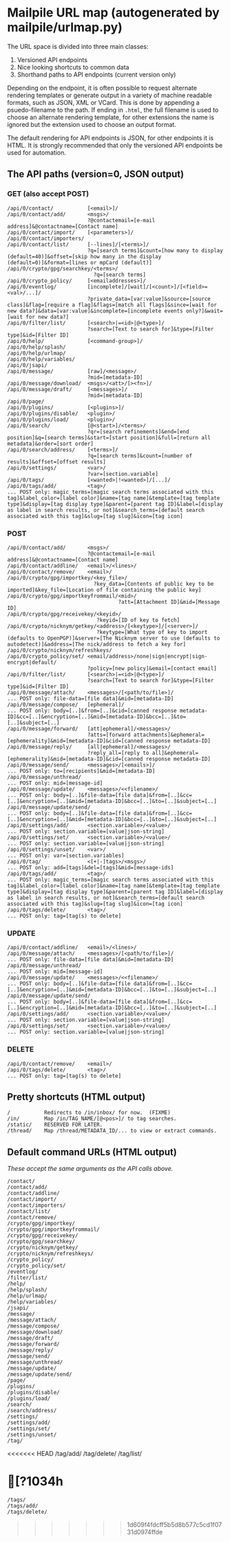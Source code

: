 # Mailpile URL map (autogenerated by mailpile/urlmap.py)

The URL space is divided into three main classes:

1. Versioned API endpoints
2. Nice looking shortcuts to common data
3. Shorthand paths to API endpoints (current version only)

Depending on the endpoint, it is often possible to request alternate
rendering templates or generate output in a variety of machine readable
formats, such as JSON, XML or VCard. This is done by appending a
psuedo-filename to the path. If ending in `.html`, the full filename is
used to choose an alternate rendering template, for other extensions the
name is ignored but the extension used to choose an output format.

The default rendering for API endpoints is JSON, for other endpoints
it is HTML. It is strongly recommended that only the versioned API
endpoints be used for automation.

## The API paths (version=0, JSON output)

### GET (also accept POST)

    /api/0/contact/           [<email>]/
    /api/0/contact/add/       <msgs>/
                              ?@contactemail=[e-mail address]&@contactname=[Contact name]
    /api/0/contact/import/    [<parameters>]/
    /api/0/contact/importers/
    /api/0/contact/list/      [--lines]/[<terms>]/
                              ?q=[search terms]&count=[how many to display (default=40)]&offset=[skip how many in the display (default=0)]&format=[lines or mpCard (default)]
    /api/0/crypto/gpg/searchkey/<terms>/
                                ?q=[search terms]
    /api/0/crypto_policy/     [<emailaddresses>]/
    /api/0/eventlog/          [incomplete]/[wait]/[<count>]/[<field>=<val>/...]/
                              ?private_data=[var:value]&source=[source class]&flag=[require a flag]&flags=[match all flags]&since=[wait for new data?]&data=[var:value]&incomplete=[incomplete events only?]&wait=[wait for new data?]
    /api/0/filter/list/       [<search>|=<id>|@<type>]/
                              ?search=[Text to search for]&type=[Filter type]&id=[Filter ID]
    /api/0/help/              [<command-group>]/
    /api/0/help/splash/
    /api/0/help/urlmap/
    /api/0/help/variables/
    /api/0/jsapi/
    /api/0/message/           [raw]/<message>/
                              ?mid=[metadata-ID]
    /api/0/message/download/  <msgs>/<att>/[><fn>]/
    /api/0/message/draft/     [<messages>]/
                              ?mid=[metadata-ID]
    /api/0/page/
    /api/0/plugins/           [<plugins>]/
    /api/0/plugins/disable/   <plugin>/
    /api/0/plugins/load/      <plugin>/
    /api/0/search/            [@<start>]/<terms>/
                              ?qr=[search refinements]&end=[end position]&q=[search terms]&start=[start position]&full=[return all metadata]&order=[sort order]
    /api/0/search/address/    [<terms>]/
                              ?q=[search terms]&count=[number of results]&offset=[offset results]
    /api/0/settings/          <var>/
                              ?var=[section.variable]
    /api/0/tags/              [<wanted>|!<wanted>]/[...]/
    /api/0/tags/add/          <tag>/
    ... POST only: magic_terms=[magic search terms associated with this tag]&label_color=[label color]&name=[tag name]&template=[tag template type]&display=[tag display type]&parent=[parent tag ID]&label=[display as label in search results, or not]&search_terms=[default search associated with this tag]&slug=[tag slug]&icon=[tag icon]

### POST

    /api/0/contact/add/       <msgs>/
                              ?@contactemail=[e-mail address]&@contactname=[Contact name]
    /api/0/contact/addline/   <email>/<lines>/
    /api/0/contact/remove/    <email>/
    /api/0/crypto/gpg/importkey/<key_file>/
                                ?key_data=[Contents of public key to be imported]&key_file=[Location of file containing the public key]
    /api/0/crypto/gpg/importkeyfrommail/<mid>/
                                        ?att=[Attachment ID]&mid=[Message ID]
    /api/0/crypto/gpg/receivekey/<keyid>/
                                 ?keyid=[ID of key to fetch]
    /api/0/crypto/nicknym/getkey/<address>/[<keytype>]/[<server>]/
                                 ?keytype=[What type of key to import (defaults to OpenPGP)]&server=[The Nicknym server to use (defaults to autodetect)]&address=[The nick/address to fetch a key for]
    /api/0/crypto/nicknym/refreshkeys/
    /api/0/crypto_policy/set/ <email/address>/none|sign|encrypt|sign-encrypt|default/
                              ?policy=[new policy]&email=[contact email]
    /api/0/filter/list/       [<search>|=<id>|@<type>]/
                              ?search=[Text to search for]&type=[Filter type]&id=[Filter ID]
    /api/0/message/attach/    <messages>/[<path/to/file>]/
    ... POST only: file-data=[file data]&mid=[metadata-ID]
    /api/0/message/compose/   [ephemeral]/
    ... POST only: body=[..]&from=[..]&cid=[canned response metadata-ID]&cc=[..]&encryption=[..]&mid=[metadata-ID]&bcc=[..]&to=[..]&subject=[..]
    /api/0/message/forward/   [att|ephemeral]/<messages>/
                              ?atts=[forward attachments]&ephemeral=[ephemerality]&mid=[metadata-ID]&cid=[canned response metadata-ID]
    /api/0/message/reply/     [all|ephemeral]/<messages>/
                              ?reply_all=[reply to all]&ephemeral=[ephemerality]&mid=[metadata-ID]&cid=[canned response metadata-ID]
    /api/0/message/send/      <messages>/[<emails>]/
    ... POST only: to=[recipients]&mid=[metadata-ID]
    /api/0/message/unthread/
    ... POST only: mid=[message-id]
    /api/0/message/update/    <messages>/<<filename>/
    ... POST only: body=[..]&file-data=[file data]&from=[..]&cc=[..]&encryption=[..]&mid=[metadata-ID]&bcc=[..]&to=[..]&subject=[..]
    /api/0/message/update/send/
    ... POST only: body=[..]&file-data=[file data]&from=[..]&cc=[..]&encryption=[..]&mid=[metadata-ID]&bcc=[..]&to=[..]&subject=[..]
    /api/0/settings/add/      <section.variable>/<value>/
    ... POST only: section.variable=[value|json-string]
    /api/0/settings/set/      <section.variable>/<value>/
    ... POST only: section.variable=[value|json-string]
    /api/0/settings/unset/    <var>/
    ... POST only: var=[section.variables]
    /api/0/tag/               <[+|-]tags>/<msgs>/
    ... POST only: add=[tags]&del=[tags]&mid=[message-ids]
    /api/0/tags/add/          <tag>/
    ... POST only: magic_terms=[magic search terms associated with this tag]&label_color=[label color]&name=[tag name]&template=[tag template type]&display=[tag display type]&parent=[parent tag ID]&label=[display as label in search results, or not]&search_terms=[default search associated with this tag]&slug=[tag slug]&icon=[tag icon]
    /api/0/tags/delete/       <tag>/
    ... POST only: tag=[tag(s) to delete]

### UPDATE

    /api/0/contact/addline/   <email>/<lines>/
    /api/0/message/attach/    <messages>/[<path/to/file>]/
    ... POST only: file-data=[file data]&mid=[metadata-ID]
    /api/0/message/unthread/
    ... POST only: mid=[message-id]
    /api/0/message/update/    <messages>/<<filename>/
    ... POST only: body=[..]&file-data=[file data]&from=[..]&cc=[..]&encryption=[..]&mid=[metadata-ID]&bcc=[..]&to=[..]&subject=[..]
    /api/0/message/update/send/
    ... POST only: body=[..]&file-data=[file data]&from=[..]&cc=[..]&encryption=[..]&mid=[metadata-ID]&bcc=[..]&to=[..]&subject=[..]
    /api/0/settings/add/      <section.variable>/<value>/
    ... POST only: section.variable=[value|json-string]
    /api/0/settings/set/      <section.variable>/<value>/
    ... POST only: section.variable=[value|json-string]

### DELETE

    /api/0/contact/remove/    <email>/
    /api/0/tags/delete/       <tag>/
    ... POST only: tag=[tag(s) to delete]



## Pretty shortcuts (HTML output)

    /           Redirects to /in/inbox/ for now.  (FIXME)
    /in/        Map /in/TAG_NAME/[@<pos>]/ to tag searches.
    /static/    RESERVED FOR LATER.
    /thread/    Map /thread/METADATA_ID/... to view or extract commands.

## Default command URLs (HTML output)

*These accept the same arguments as the API calls above.*

    /contact/
    /contact/add/
    /contact/addline/
    /contact/import/
    /contact/importers/
    /contact/list/
    /contact/remove/
    /crypto/gpg/importkey/
    /crypto/gpg/importkeyfrommail/
    /crypto/gpg/receivekey/
    /crypto/gpg/searchkey/
    /crypto/nicknym/getkey/
    /crypto/nicknym/refreshkeys/
    /crypto_policy/
    /crypto_policy/set/
    /eventlog/
    /filter/list/
    /help/
    /help/splash/
    /help/urlmap/
    /help/variables/
    /jsapi/
    /message/
    /message/attach/
    /message/compose/
    /message/download/
    /message/draft/
    /message/forward/
    /message/reply/
    /message/send/
    /message/unthread/
    /message/update/
    /message/update/send/
    /page/
    /plugins/
    /plugins/disable/
    /plugins/load/
    /search/
    /search/address/
    /settings/
    /settings/add/
    /settings/set/
    /settings/unset/
    /tag/
<<<<<<< HEAD
    /tag/add/
    /tag/delete/
    /tag/list/

[?1034h
=======
    /tags/
    /tags/add/
    /tags/delete/


>>>>>>> 1d609f4fdcff5b5d8b577c5cd1f0731d0974ffde
<!-- TestResults(failed=0, attempted=46) -->
